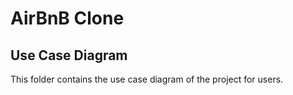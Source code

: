 # AirBnB Clone

## Use Case Diagram

This folder contains the use case diagram of the project for users.
